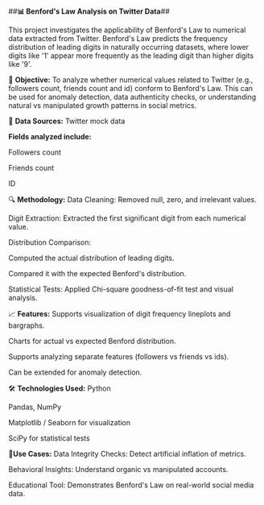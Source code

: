 ##**📊 Benford's Law Analysis on Twitter Data**##

This project investigates the applicability of Benford's Law to numerical data extracted from Twitter. Benford's Law predicts the frequency distribution of leading digits in naturally occurring datasets, where lower digits like '1' appear more frequently as the leading digit than higher digits like '9'.

🧠 **Objective:**
To analyze whether numerical values related to Twitter (e.g., followers count, friends count and id) conform to Benford's Law. This can be used for anomaly detection, data authenticity checks, or understanding natural vs manipulated growth patterns in social metrics.

📂 **Data Sources:**
Twitter mock data

**Fields analyzed include:**

Followers count

Friends count

ID

🔍 **Methodology:**
Data Cleaning: Removed null, zero, and irrelevant values.

Digit Extraction: Extracted the first significant digit from each numerical value.

Distribution Comparison:

Computed the actual distribution of leading digits.

Compared it with the expected Benford's distribution.

Statistical Tests: Applied Chi-square goodness-of-fit test and visual analysis.

📈 **Features:**
Supports visualization of digit frequency lineplots and bargraphs.

Charts for actual vs expected Benford distribution.

Supports analyzing separate features (followers vs friends vs ids).

Can be extended for anomaly detection.

🛠 **Technologies Used:**
Python

Pandas, NumPy

Matplotlib / Seaborn for visualization

SciPy for statistical tests

**📌Use Cases:**
Data Integrity Checks: Detect artificial inflation of metrics.

Behavioral Insights: Understand organic vs manipulated accounts.

Educational Tool: Demonstrates Benford's Law on real-world social media data.

